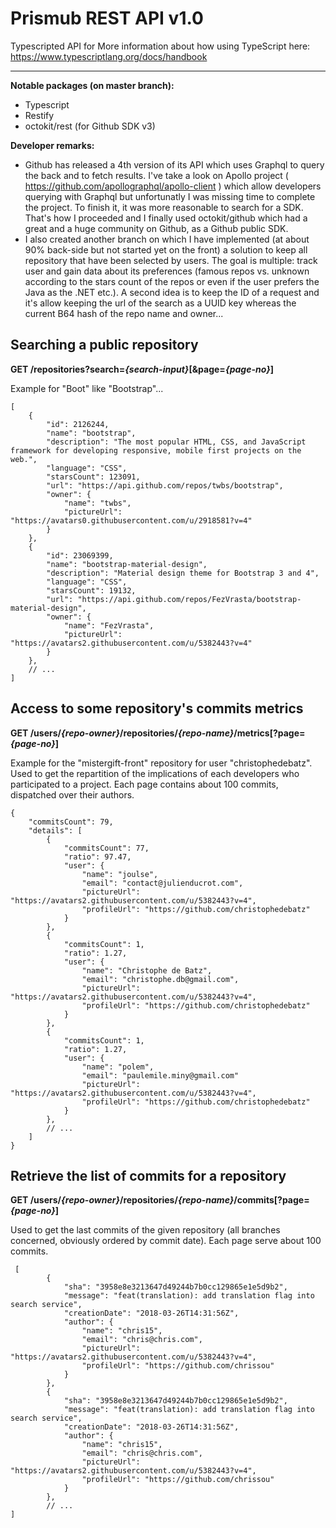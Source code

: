 # Prismub REST API v1.0
Typescripted API for
More information about how using TypeScript here: https://www.typescriptlang.org/docs/handbook

***

**Notable packages (on master branch):**

* Typescript
* Restify
* octokit/rest (for Github SDK v3)

**Developer remarks:**
* Github has released a 4th version of its API which uses Graphql to query the back and to fetch results. I've take a look on Apollo project ( https://github.com/apollographql/apollo-client ) which allow developers querying with Graphql but unfortunatly I was missing time to complete the project. To finish it, it was more reasonable
to search for a SDK. That's how I proceeded and I finally used octokit/github which had a great and a huge community on Github, as a Github public SDK.
* I also created another branch on which I have implemented (at about 90% back-side but not started yet on the front) a solution to keep all repository that have been selected by users. The goal is multiple: track user and gain data about its preferences (famous repos vs. unknown according to the stars count of the repos or even if the user prefers the Java as the .NET etc.). A second idea is to keep the ID of a request and it's allow keeping the url of the search as a UUID key whereas the current B64 hash of the repo name and owner...


## Searching a public repository
**GET /repositories?search=*{search-input}*[&page=*{page-no}*]**

Example for "Boot" like "Bootstrap"...
```
[
    {
        "id": 2126244,
        "name": "bootstrap",
        "description": "The most popular HTML, CSS, and JavaScript framework for developing responsive, mobile first projects on the web.",
        "language": "CSS",
        "starsCount": 123091,
        "url": "https://api.github.com/repos/twbs/bootstrap",
        "owner": {
            "name": "twbs",
            "pictureUrl": "https://avatars0.githubusercontent.com/u/2918581?v=4"
        }
    },
    {
        "id": 23069399,
        "name": "bootstrap-material-design",
        "description": "Material design theme for Bootstrap 3 and 4",
        "language": "CSS",
        "starsCount": 19132,
        "url": "https://api.github.com/repos/FezVrasta/bootstrap-material-design",
        "owner": {
            "name": "FezVrasta",
            "pictureUrl": "https://avatars2.githubusercontent.com/u/5382443?v=4"
        }
    },
    // ...
]
```

## Access to some repository's commits metrics
**GET /users/*{repo-owner}*/repositories/*{repo-name}*/metrics[?page=*{page-no}*]**

Example for the "mistergift-front" repository for user "christophedebatz".
Used to get the repartition of the implications of each developers who participated to a project.
Each page contains about 100 commits, dispatched over their authors.
```
{
    "commitsCount": 79,
    "details": [
        {
            "commitsCount": 77,
            "ratio": 97.47,
            "user": {
                "name": "joulse",
                "email": "contact@julienducrot.com",
                "pictureUrl": "https://avatars2.githubusercontent.com/u/5382443?v=4",
                "profileUrl": "https://github.com/christophedebatz"
            }
        },
        {
            "commitsCount": 1,
            "ratio": 1.27,
            "user": {
                "name": "Christophe de Batz",
                "email": "christophe.db@gmail.com",
                "pictureUrl": "https://avatars2.githubusercontent.com/u/5382443?v=4",
                "profileUrl": "https://github.com/christophedebatz"
            }
        },
        {
            "commitsCount": 1,
            "ratio": 1.27,
            "user": {
                "name": "polem",
                "email": "paulemile.miny@gmail.com"
                "pictureUrl": "https://avatars2.githubusercontent.com/u/5382443?v=4",
                "profileUrl": "https://github.com/christophedebatz"
            }
        },
        // ...
    ]
}
```

## Retrieve the list of commits for a repository
**GET /users/*{repo-owner}*/repositories/*{repo-name}*/commits[?page=*{page-no}*]**

Used to get the last commits of the given repository (all branches concerned, obviously ordered by commit date).
Each page serve about 100 commits.

```
 [
        {
            "sha": "3958e8e3213647d49244b7b0cc129865e1e5d9b2",
            "message": "feat(translation): add translation flag into search service",
            "creationDate": "2018-03-26T14:31:56Z",
            "author": {
                "name": "chris15",
                "email": "chris@chris.com",
                "pictureUrl": "https://avatars2.githubusercontent.com/u/5382443?v=4",
                "profileUrl": "https://github.com/chrissou"
            }
        },
        {
            "sha": "3958e8e3213647d49244b7b0cc129865e1e5d9b2",
            "message": "feat(translation): add translation flag into search service",
            "creationDate": "2018-03-26T14:31:56Z",
            "author": {
                "name": "chris15",
                "email": "chris@chris.com",
                "pictureUrl": "https://avatars2.githubusercontent.com/u/5382443?v=4",
                "profileUrl": "https://github.com/chrissou"
            }
        },
        // ...
]

